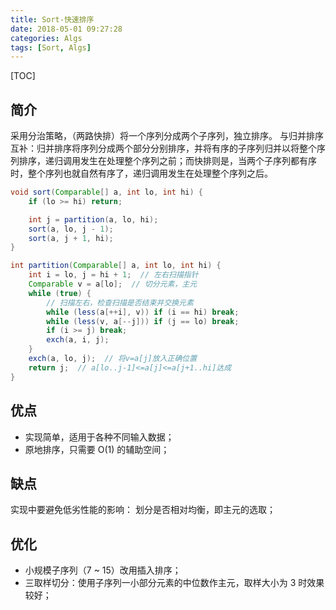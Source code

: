 ```yaml
---
title: Sort-快速排序
date: 2018-05-01 09:27:28
categories: Algs
tags: [Sort, Algs]
---
```

[TOC]
## 简介
采用分治策略，（两路快排）将一个序列分成两个子序列，独立排序。
与归并排序互补：归并排序将序列分成两个部分分别排序，并将有序的子序列归并以将整个序列排序，递归调用发生在处理整个序列之前；而快排则是，当两个子序列都有序时，整个序列也就自然有序了，递归调用发生在处理整个序列之后。

```java
void sort(Comparable[] a, int lo, int hi) {
    if (lo >= hi) return;

    int j = partition(a, lo, hi);
    sort(a, lo, j - 1);
    sort(a, j + 1, hi);
}

int partition(Comparable[] a, int lo, int hi) {
    int i = lo, j = hi + 1;  // 左右扫描指针
    Comparable v = a[lo];  // 切分元素，主元
    while (true) {
        // 扫描左右，检查扫描是否结束并交换元素
        while (less(a[++i], v)) if (i == hi) break;
        while (less(v, a[--j])) if (j == lo) break;
        if (i >= j) break;
        exch(a, i, j);
    }
    exch(a, lo, j);  // 将v=a[j]放入正确位置
    return j;  // a[lo..j-1]<=a[j]<=a[j+1..hi]达成
}
```
## 优点
* 实现简单，适用于各种不同输入数据；
* 原地排序，只需要 O(1) 的辅助空间；

## 缺点
实现中要避免低劣性能的影响：
划分是否相对均衡，即主元的选取；

## 优化
* 小规模子序列（7 ~ 15）改用插入排序；
* 三取样切分：使用子序列一小部分元素的中位数作主元，取样大小为 3 时效果较好；
